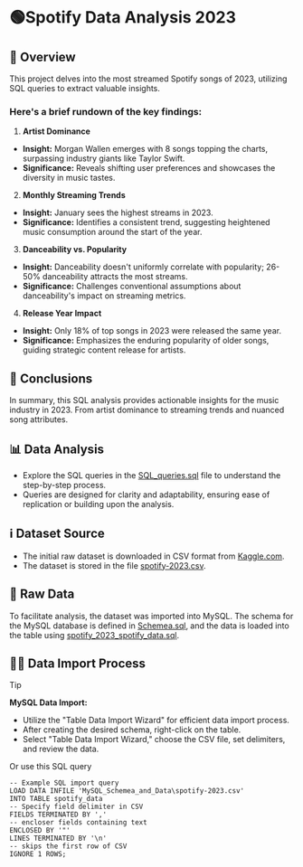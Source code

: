 # **🟢Spotify Data Analysis 2023**

## 📝 Overview

This project delves into the most streamed Spotify songs of 2023, utilizing SQL queries to extract valuable insights. 
### Here's a brief rundown of the key findings:

1. __Artist Dominance__
- **Insight:** Morgan Wallen emerges with 8 songs topping the charts, surpassing industry giants like Taylor Swift.
- **Significance:** Reveals shifting user preferences and showcases the diversity in music tastes.
2. __Monthly Streaming Trends__
- **Insight:** January sees the highest streams in 2023.
- **Significance:** Identifies a consistent trend, suggesting heightened music consumption around the start of the year.
3. __Danceability vs. Popularity__
- **Insight:** Danceability doesn't uniformly correlate with popularity; 26-50% danceability attracts the most streams.
- **Significance:** Challenges conventional assumptions about danceability's impact on streaming metrics.
4. __Release Year Impact__
- **Insight:** Only 18% of top songs in 2023 were released the same year.
- **Significance:** Emphasizes the enduring popularity of older songs, guiding strategic content release for artists.

## 🧠 Conclusions

In summary, this SQL analysis provides actionable insights for the music industry in 2023. From artist dominance to streaming trends and nuanced song attributes.

## 📊 Data Analysis

- Explore the SQL queries in the  [SQL_queries.sql](SQL_queries.sql) file to understand the step-by-step process.
- Queries are designed for clarity and adaptability, ensuring ease of replication or building upon the analysis.

## ℹ️ Dataset Source
- The initial raw dataset is downloaded in CSV format from [Kaggle.com](https://www.kaggle.com/). 
- The dataset is stored in the file [spotify-2023.csv](MySQL_Schemea_and_Data/spotify-2023.csv).

## 💾 Raw Data
To facilitate analysis, the dataset was imported into MySQL. The schema for the MySQL database is defined in [Schemea.sql](MySQL_Schemea_and_Data/Schemea.sql), and the data is loaded into the table using [spotify_2023_spotify_data.sql](MySQL_Schemea_and_Data/spotify_2023_spotify_data.sql).

## 👨‍💻 Data Import Process
> [!TIP]
> **MySQL Data Import:**
>   - Utilize the "Table Data Import Wizard" for efficient data import process.
>   - After creating the desired schema, right-click on the table.
>   - Select "Table Data Import Wizard," choose the CSV file, set delimiters, and review the data.

 Or use this SQL query

```
-- Example SQL import query
LOAD DATA INFILE 'MySQL_Schemea_and_Data\spotify-2023.csv'
INTO TABLE spotify_data
-- Specify field delimiter in CSV
FIELDS TERMINATED BY ','
-- encloser fields containing text
ENCLOSED BY '"'
LINES TERMINATED BY '\n'
-- skips the first row of CSV
IGNORE 1 ROWS;

```
